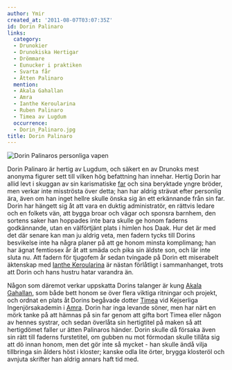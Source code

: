 ```yaml
---
author: Ymir
created_at: '2011-08-07T03:07:35Z'
id: Dorin Palinaro
links:
  category:
  - Drunokier
  - Drunokiska Hertigar
  - Drömmare
  - Eunucker i praktiken
  - Svarta får
  - Ätten Palinaro
  mention:
  - Akala Gahallan
  - Amra
  - Ianthe Keroularina
  - Ruben Palinaro
  - Timea av Lugdum
  occurrence:
  - Dorin_Palinaro.jpg
title: Dorin Palinaro
---
```


![Dorin Palinaros personliga vapen]

Dorin Palinaro är hertig av Lugdum, och säkert en av Drunoks mest anonyma figurer sett till vilken
hög befattning han innehar. Hertig Dorin har allid levt i skuggan av sin karismatiske [far] och sina
beryktade yngre bröder, men verkar inte misströsta över detta; han har aldrig strävat efter
personlig ära, även om han inget hellre skulle önska sig än ett erkännande från sin far. Dorin har
hängett sig åt att vara en duktig administratör, en rättvis ledare och en folkets vän, att bygga
broar och vägar och sponsra barnhem, den sortens saker han hoppades inte bara skulle ge honom
faderns godkännande, utan en välförtjänt plats i himlen hos Daak. Hur det är med det där senare kan
man ju aldrig veta, men fadern tycks till Dorins besvikelse inte ha några planer på att ge honom
minsta komplimang; han har ägnat femtiosex år åt att smäda och pika sin äldste son, och lär inte
sluta nu. Att fadern för tjugofem år sedan tvingade på Dorin ett miserabelt äktenskap med [Ianthe
Keroularina] är nästan förlåtligt i sammanhanget, trots att Dorin och hans hustru hatar varandra än.

Någon som däremot verkar uppskatta Dorins talanger är kung [Akala Gahallan], som både bett honom se
över flera viktiga ritningar och projekt, och ordnat en plats åt Dorins begåvade dotter [Timea] vid
Kejserliga Ingenjörsakademin i [Amra]. Dorin har inga levande söner, men har närt en mörk tanke på
att hämnas på sin far genom att gifta bort Timea eller någon av hennes systrar, och sedan överlåta
sin hertigtitel på maken så att hertigdömet faller ur ätten Palinaros händer. Dorin skulle då
försaka även sin rätt till faderns furstetitel, om gubben nu mot förmodan skulle tillåta sig att dö
innan honom, men det gör inte så mycket - han skulle ändå vilja tillbringa sin ålders höst i
kloster; kanske odla lite örter, brygga klosteröl och avnjuta skrifter han aldrig annars haft tid
med.

  [Dorin Palinaros personliga vapen]: Dorin_Palinaro.jpg "Dorin Palinaros personliga vapen"
  [far]: Ruben_Palinaro
  [Ianthe Keroularina]: Ianthe_Keroularina
  [Akala Gahallan]: Akala_Gahallan
  [Timea]: Timea_av_Lugdum
  [Amra]: Amra
